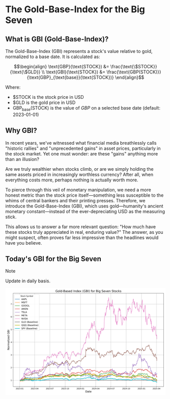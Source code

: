 # The Gold-Base-Index for the Big Seven

## What is GBI (Gold-Base-Index)?

The Gold-Base-Index (GBI) represents a stock's value relative to gold, normalized to a base date. It is calculated as:

```math
\begin{align}
\text{GBP}(\text{STOCK}) &= \frac{\text{\$STOCK}}{\text{\$GLD}} \\
\text{GBI}(\text{STOCK}) &= \frac{\text{GBP(STOCK)}}{\text{GBP}_{\text{base}}(\text{STOCK})}
\end{align}
```

Where:
- $`\text{\$STOCK}`$ is the stock price in USD
- $`\text{\$GLD}`$ is the gold price in USD
- $`\text{GBP}_{\text{base}}(\text{STOCK})`$ is the value of $GBP$ on a selected base date (default: 2023-01-01)

## Why GBI?

In recent years, we've witnessed what financial media breathlessly calls "historic rallies" and "unprecedented gains" in asset prices, particularly in the stock market. Yet one must wonder: are these "gains" anything more than an illusion?

Are we truly wealthier when stocks climb, or are we simply holding the same assets priced in increasingly worthless currency? After all, when everything costs more, perhaps nothing is actually worth more.

To pierce through this veil of monetary manipulation, we need a more honest metric than the stock price itself—something less susceptible to the whims of central bankers and their printing presses. Therefore, we introduce the Gold-Base-Index (GBI), which uses gold—humanity's ancient monetary constant—instead of the ever-depreciating USD as the measuring stick.

This allows us to answer a far more relevant question: "How much have these stocks truly appreciated in real, enduring value?" The answer, as you might suspect, often proves far less impressive than the headlines would have you believe.

## Today's GBI for the Big Seven

>[!NOTE]
> Update in daily basis.

![GBI](assets/data/gbi_plot.png)
